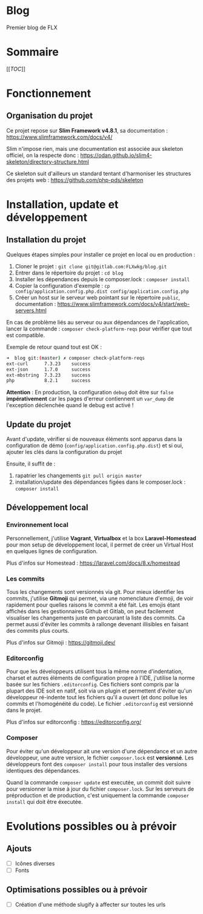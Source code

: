 # Blog

Premier blog de FLX

# Sommaire

[[_TOC_]]

# Fonctionnement

## Organisation du projet

Ce projet repose sur **Slim Framework v4.8.1**, sa documentation : https://www.slimframework.com/docs/v4/

Slim n'impose rien, mais une documentation est associée aux skeleton officiel, on la respecte donc :
https://odan.github.io/slim4-skeleton/directory-structure.html

Ce skeleton suit d'ailleurs un standard tentant d'harmoniser les structures des projets web :
https://github.com/php-pds/skeleton

# Installation, update et développement

## Installation du projet

Quelques étapes simples pour installer ce projet en local ou en production : 

1. Cloner le projet : `git clone git@gitlab.com:FLXwkg/blog.git`
2. Entrer dans le répertoire du projet : `cd blog`
3. Installer les dépendances depuis le composer.lock : `composer install`
4. Copier la configuration d'exemple : `cp config/application.config.php.dist config/application.config.php`
5. Créer un host sur le serveur web pointant sur le répertoire `public`, documentation : https://www.slimframework.com/docs/v4/start/web-servers.html  

En cas de problème liés au serveur ou aux dépendances de l'application, lancer la commande : 
`composer check-platform-reqs` pour vérifier que tout est compatible.

Exemple de retour quand tout est OK :

```bash
➜  blog git:(master) ✗ composer check-platform-reqs
ext-curl      7.3.23    success
ext-json      1.7.0     success
ext-mbstring  7.3.23    success
php           8.2.1     success
```

**Attention** : En production, la configuration `debug` doit être sur `false` **impérativement** car les pages d'erreur contiennent un `var_dump` de l'exception déclenchée quand le debug est activé !

## Update du projet

Avant d'update, vérifier si de nouveaux éléments sont apparus dans la configuration de démo
(`config/application.config.php.dist`) et si oui, ajouter les clés dans la configuration du projet

Ensuite, il suffit de : 

1. rapatrier les changements `git pull origin master`
2. installation/update des dépendances figées dans le composer.lock : `composer install`




## Développement local

### Environnement local

Personnellement, j'utilise **Vagrant**, **Virtualbox** et la box **Laravel-Homestead** pour mon setup
de développement local, il permet de créer un Virtual Host en quelques lignes de configuration.

Plus d'infos sur Homestead : https://laravel.com/docs/8.x/homestead

### Les commits

Tous les changements sont versionnés via git. Pour mieux identifier les commits, 
j'utilise **Gitmoji** qui permet, via une nomenclature d'emoji, de voir rapidement pour quelles raisons le commit a été fait.
Les emojis étant affichés dans les gestionnaires Github et Gitlab, on peut facilement visualiser les changements juste en parcourant la liste des commits.
Ca permet aussi  d'éviter les commits à rallonge devenant illisibles en faisant des commits plus courts.

Plus d'infos sur Gitmoji : https://gitmoji.dev/

### Editorconfig

Pour que les développeurs utilisent tous la même norme d'indentation, charset et autres éléments de configuration propre à l'IDE, 
j'utilise la norme basée sur les fichiers `.editorconfig`. Ces fichiers sont compris par la plupart des IDE soit en natif, soit via un plugin et 
permettent d'éviter qu'un développeur ré-indente tout les fichiers qu'il a ouvert (et donc pollue les commits et l'homogénéité du code).
Le fichier `.editorconfig` est versionné dans le projet.

Plus d'infos sur editorconfig : https://editorconfig.org/

### Composer

Pour éviter qu'un développeur ait une version d'une dépendance et un autre développeur, une autre version, le fichier `composer.lock` est **versionné**.
Les développeurs font des `composer install` pour tous installer des versions identiques des dépendances.

Quand la commande `composer update` est executée, un commit doit suivre pour versionner la mise à jour du fichier `composer.lock`.
Sur les serveurs de préproduction et de production, c'est uniquement la commande `composer install` qui doit être éxecutée.

# Evolutions possibles ou à prévoir

## Ajouts

- [ ] Icônes diverses
- [ ] Fonts

## Optimisations possibles ou à prévoir

- [ ] Création d'une méthode slugify à affecter sur toutes les urls